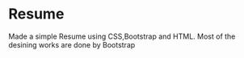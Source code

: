 # Resume
Made a simple Resume using CSS,Bootstrap and HTML.
Most of the desining works are done by Bootstrap
